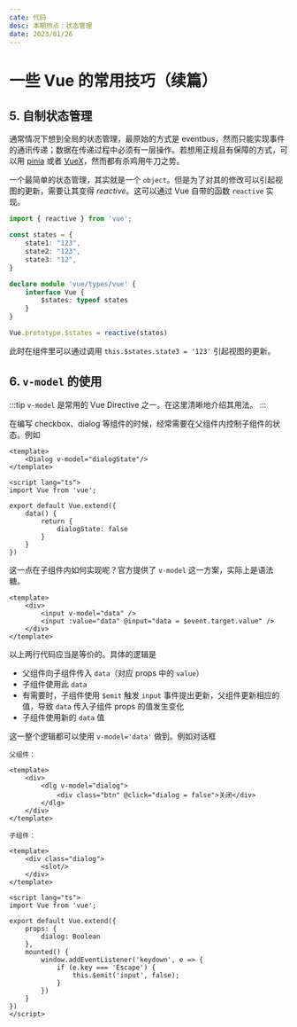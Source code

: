 ```yaml
---
cate: 代码
desc: 本期热点：状态管理
date: 2023/01/26
---
```


# 一些 Vue 的常用技巧（续篇）

## 5. 自制状态管理

通常情况下想到全局的状态管理，最原始的方式是 eventbus，然而只能实现事件的通讯传递；数据在传递过程中必须有一层操作。若想用正规且有保障的方式，可以用 [pinia](https://pinia.vuejs.org/) 或者 [VueX](https://vuex.vuejs.org/)，然而都有杀鸡用牛刀之势。

一个最简单的状态管理，其实就是一个 `object`。但是为了对其的修改可以引起视图的更新，需要让其变得 *reactive*。这可以通过 Vue 自带的函数 `reactive` 实现。

```typescript
import { reactive } from 'vue';

const states = {
    state1: "123",
    state2: "123",
    state3: "12",
}

declare module 'vue/types/vue' {
    interface Vue {
        $states: typeof states
    }
}

Vue.prototype.$states = reactive(states)
```

此时在组件里可以通过调用 `this.$states.state3 = '123'` 引起视图的更新。

## 6. `v-model` 的使用

:::tip
`v-model` 是常用的 Vue Directive 之一。在这里清晰地介绍其用法。
:::

在编写 checkbox、dialog 等组件的时候，经常需要在父组件内控制子组件的状态。例如

```vue
<template>
    <Dialog v-model="dialogState"/>
</template>

<script lang="ts">
import Vue from 'vue';

export default Vue.extend({
    data() {
        return {
            dialogState: false
        }
    }
})
```

这一点在子组件内如何实现呢？官方提供了 `v-model` 这一方案，实际上是语法糖。

```vue
<template>
    <div>
        <input v-model="data" />
        <input :value="data" @input="data = $event.target.value" />
    </div>
</template>
```

以上两行代码应当是等价的。具体的逻辑是

- 父组件向子组件传入 `data`（对应 props 中的 `value`）
- 子组件使用此 `data`
- 有需要时，子组件使用 `$emit` 触发 `input` 事件提出更新，父组件更新相应的值，导致 `data` 传入子组件 props 的值发生变化
- 子组件使用新的 `data` 值

这一整个逻辑都可以使用 `v-model='data'` 做到。例如对话框

```vue
父组件：

<template>
    <div>
        <dlg v-model="dialog">
            <div class="btn" @click="dialog = false">关闭</div>
        </dlg>
    </div>
</template>

子组件：

<template>
    <div class="dialog">
        <slot/>
    </div>
</template>

<script lang="ts">
import Vue from 'vue';

export default Vue.extend({
    props: {
        dialog: Boolean
    },
    mounted() {
        window.addEventListener('keydown', e => {
            if (e.key === 'Escape') {
                this.$emit('input', false);
            }
        })
    }
})
</script>
```